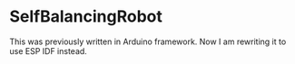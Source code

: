 # SelfBalancingRobot

This was previously written in Arduino framework. Now I am rewriting it to use ESP IDF instead.
